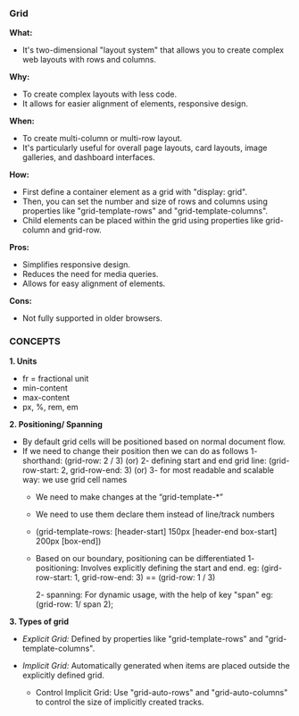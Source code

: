 ### Grid

**What:**

- It's two-dimensional "layout system" that allows you to create complex web layouts with rows and columns.

**Why:**

- To create complex layouts with less code.
- It allows for easier alignment of elements, responsive design.

**When:**

- To create multi-column or multi-row layout.
- It's particularly useful for overall page layouts, card layouts, image galleries, and dashboard interfaces.

**How:**

- First define a container element as a grid with "display: grid".
- Then, you can set the number and size of rows and columns using properties like "grid-template-rows" and "grid-template-columns".
- Child elements can be placed within the grid using properties like grid-column and grid-row.

**Pros:**

- Simplifies responsive design.
- Reduces the need for media queries.
- Allows for easy alignment of elements.

**Cons:**

- Not fully supported in older browsers.


### CONCEPTS


**1. Units**

- fr = fractional unit
- min-content
- max-content
- px, %, rem, em


**2. Positioning/ Spanning**

- By default grid cells will be positioned based on normal document flow.
- If we need to change their position then we can do as follows
  1-  shorthand: (grid-row: 2 / 3)
  (or)
  2-  defining start and end grid line: (grid-row-start: 2, grid-row-end: 3)
  (or)
  3- for most readable and scalable way: we use grid cell names
    - We need to make changes at the “grid-template-*”
    - We need to use them declare them instead of line/track numbers
    - (grid-template-rows: [header-start] 150px [header-end box-start] 200px [box-end])

  - Based on our boundary, positioning can be differentiated
    1- positioning: Involves explicitly defining the start and end.
      eg: (gird-row-start: 1, grid-row-end: 3) == (grid-row: 1 / 3)

    2- spanning: For dynamic usage, with the help of key "span"
      eg: (grid-row: 1/ span 2);

**3. Types of grid**

- _Explicit Grid:_ Defined by properties like "grid-template-rows" and "grid-template-columns".

- _Implicit Grid:_ Automatically generated when items are placed outside the explicitly defined grid.
  - Control Implicit Grid: Use "grid-auto-rows" and "grid-auto-columns" to control the size of implicitly created tracks.
